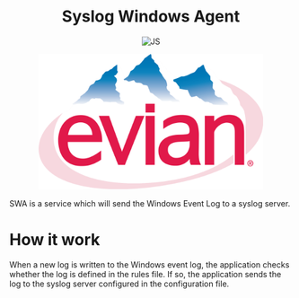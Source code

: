 <h1 align=center>Syslog Windows Agent</h1>

<p align=center>
  <img src="https://img.shields.io/badge/LANGUAGE-CSHARP-ad2828?style=for-the-badge" alt="JS"/>
</p>

<p align=center>
<img style="width: 400px" src="https://github.com/SA-EME/.github/blob/main/assets/img/evian.png" />
</p>

SWA is a service which will send the Windows Event Log to a syslog server.

# How it work
When a new log is written to the Windows event log, the application checks whether the log is defined in the rules file. If so, the application sends the log to the syslog server configured in the configuration file.